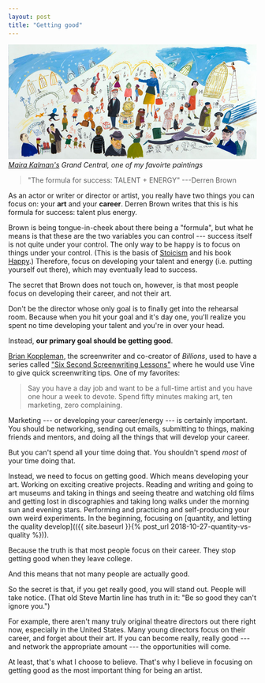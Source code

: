 ```yaml
---
layout: post
title: "Getting good"
---
```


![Grand Central](/images/kalman-grand-central.jpg)
*[Maira Kalman's](http://www.mairakalman.com/) Grand Central, one of my favoirte paintings*

> "The formula for success: TALENT + ENERGY"
> ---Derren Brown

As an actor or writer or director or artist, you really have two things you can focus on: your **art** and your **career**. Derren Brown writes that this is his formula for success: talent plus energy.

Brown is being tongue-in-cheek about there being a "formula", but what he means is that these are the two variables you can control --- success itself is not quite under your control. The only way to be happy is to focus on things under your control. (This is the basis of [Stoicism][stoicism] and his book [Happy][happy].) Therefore, focus on developing your talent and energy (i.e. putting yourself out there), which may eventually lead to success.

The secret that Brown does not touch on, however, is that most people focus on developing their career, and not their art.

Don't be the director whose only goal is to finally get into the rehearsal room. Because when you hit your goal and it's day one, you'll realize you spent no time developing your talent and you're in over your head.

Instead, **our primary goal should be getting good**.

[Brian Koppleman](https://twitter.com/briankoppelman), the screenwriter and co-creator of *Billions*, used to have a series called ["Six Second Screenwriting Lessons"](https://screencraft.org/2018/03/28/101-six-second-screenwriting-lessons-from-brian-koppelman/) where he would use Vine to give quick screenwriting tips. One of my favorites:

> Say you have a day job and want to be a full-time artist and you have one hour a week to devote. Spend fifty minutes making art, ten marketing, zero complaining.

Marketing --- or developing your career/energy --- is certainly important. You should be networking, sending out emails, submitting to things, making friends and mentors, and doing all the things that will develop your career.

But you can't spend all your time doing that. You shouldn't spend *most* of your time doing that.

Instead, we need to focus on getting good. Which means developing your art. Working on exciting creative projects. Reading and writing and going to art museums and taking in things and seeing theatre and watching old films and getting lost in discographies and taking long walks under the morning sun and evening stars. Performing and practicing and self-producing your own weird experiments. In the beginning, focusing on [quantity, and letting the quality develop](({{ site.baseurl }}{% post_url 2018-10-27-quantity-vs-quality %})).

Because the truth is that most people focus on their career. They stop getting good when they leave college.

And this means that not many people are actually good.

So the secret is that, if you get really good, you will stand out. People will take notice. (That old Steve Martin line has truth in it: "Be so good they can't ignore you.")

For example, there aren't many truly original theatre directors out there right now, especially in the United States. Many young directors focus on their career, and forget about their art. If you can become really, really good --- and network the appropriate amount --- the opportunities will come.

At least, that's what I choose to believe. That's why I believe in focusing on getting good as the most important thing for being an artist.

[stoicism]: https://dailystoic.com/what-is-stoicism-a-definition-3-stoic-exercises-to-get-you-started/
[happy]: https://www.amazon.com/Happy-More-Less-Everything-Absolutely/dp/0593076192
